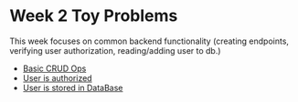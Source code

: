 # Week 2 Toy Problems

This week focuses on common backend functionality (creating endpoints, verifying user authorization, reading/adding user to db.)

* [Basic CRUD Ops](https://repl.it/@shea_close/Week-3-Day-1)
* [User is authorized](https://repl.it/@shea_close/Week-3-Day-2)
* [User is stored in DataBase](https://repl.it/@shea_close/Week-3-Day-3)
